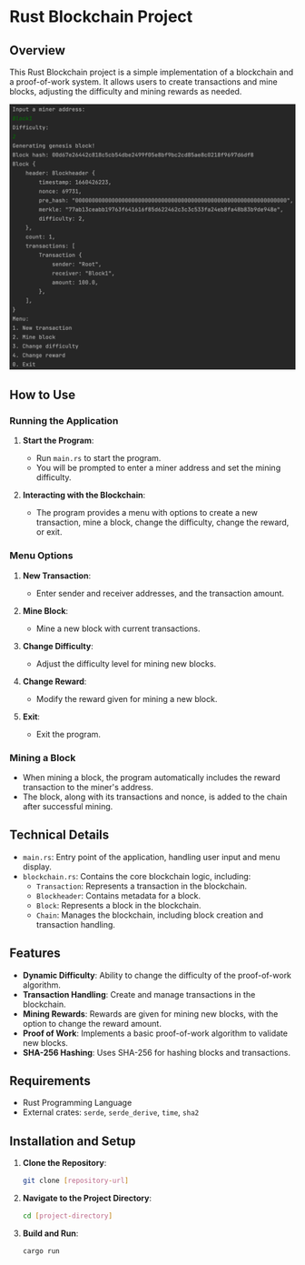 # Rust Blockchain Project

## Overview

This Rust Blockchain project is a simple implementation of a blockchain and a proof-of-work system. It allows users to create transactions and mine blocks, adjusting the difficulty and mining rewards as needed.

![alt text](images/output-example.png)

## How to Use

### Running the Application

1. **Start the Program**:
    - Run `main.rs` to start the program.
    - You will be prompted to enter a miner address and set the mining difficulty.

2. **Interacting with the Blockchain**:
    - The program provides a menu with options to create a new transaction, mine a block, change the difficulty, change the reward, or exit.

### Menu Options

1. **New Transaction**:
    - Enter sender and receiver addresses, and the transaction amount.

2. **Mine Block**:
    - Mine a new block with current transactions.

3. **Change Difficulty**:
    - Adjust the difficulty level for mining new blocks.

4. **Change Reward**:
    - Modify the reward given for mining a new block.

5. **Exit**:
    - Exit the program.

### Mining a Block

- When mining a block, the program automatically includes the reward transaction to the miner's address.
- The block, along with its transactions and nonce, is added to the chain after successful mining.

## Technical Details

- `main.rs`: Entry point of the application, handling user input and menu display.
- `blockchain.rs`: Contains the core blockchain logic, including:
    - `Transaction`: Represents a transaction in the blockchain.
    - `Blockheader`: Contains metadata for a block.
    - `Block`: Represents a block in the blockchain.
    - `Chain`: Manages the blockchain, including block creation and transaction handling.

## Features

- **Dynamic Difficulty**: Ability to change the difficulty of the proof-of-work algorithm.
- **Transaction Handling**: Create and manage transactions in the blockchain.
- **Mining Rewards**: Rewards are given for mining new blocks, with the option to change the reward amount.
- **Proof of Work**: Implements a basic proof-of-work algorithm to validate new blocks.
- **SHA-256 Hashing**: Uses SHA-256 for hashing blocks and transactions.

## Requirements

- Rust Programming Language
- External crates: `serde`, `serde_derive`, `time`, `sha2`

## Installation and Setup

1. **Clone the Repository**:
   ```bash
   git clone [repository-url]
   ```

2. **Navigate to the Project Directory**:
   ```bash
   cd [project-directory]
   ```

3. **Build and Run**:
   ```bash
   cargo run
   ```




